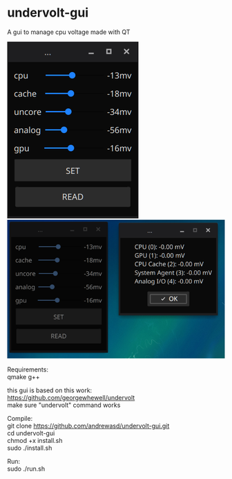 # undervolt-gui
A gui to manage cpu voltage made with QT

![Alt text](pics/demo1.png?raw=true "Sample")
![Alt text](pics/demo2.png?raw=true "Sample")

Requirements:  
qmake
g++

this gui is based on this work:  
https://github.com/georgewhewell/undervolt  
make sure "undervolt" command works

Compile:  
git clone https://github.com/andrewasd/undervolt-gui.git  
cd undervolt-gui  
chmod +x install.sh  
sudo ./install.sh


Run:  
sudo ./run.sh






